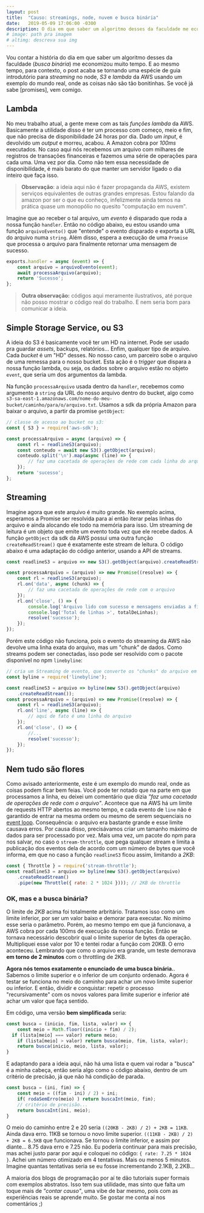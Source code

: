 ```yaml
---
layout: post
title:  "Causo: streamings, node, nuvem e busca binária"
date:   2019-05-09 17:06:00 -0300
description: O dia em que saber um algoritmo desses da faculdade me economizou muito tempo. Além disso, um pequeno guia introdutório para S3 e lambda da AWS usando um exemplo do mundo real, onde as coisas não são tão bonitinhas.
# image: path pra imagem
# altimg: descreva sua img
---
```


Vou contar a história do dia em que saber um algoritmo desses da faculdade (*busca binária*) me economizou muito tempo. E ao mesmo tempo, para contexto, o post acaba se tornando uma espécie de guia introdutório para *streaming* no node, *S3* e *lambda* da AWS usando um exemplo do mundo real, onde as coisas não são tão bonitinhas. Se você já sabe [promises], vem comigo.

## Lambda

No meu trabalho atual, a gente mexe com as tais *funções lambda* da AWS. Basicamente a utilidade disso é ter um processo com começo, meio e fim, que não precisa de disponibilidade 24 horas por dia. Dado um *input*, é devolvido um *output* e morreu, acabou. A Amazon cobra por *100ms* executados. No caso aqui nós recebemos um arquivo com milhares de registros de transações financeiras e fazemos uma série de operações para cada uma. Uma vez por dia. Como não tem essa necessidade de disponibilidade, é mais barato do que manter um servidor ligado o dia inteiro que faça isso.

> **Observação**: a ideia aqui não é fazer propaganda da AWS, existem serviços equivalentes de outras grandes empresas. Estou falando da amazon por ser o que eu conheço, infelizmente ainda temos na prática quase um monopólio no quesito "computação em nuvem".

Imagine que ao receber o tal arquivo, um *evento* é disparado que roda a nossa função `handler`. Então no código abaixo, eu estou usando uma função `arquivoEvento()` que "entende" o evento disparado e exporta a URL do arquivo numa `string`. Além disso, espera a execução de uma `Promise` que processa o arquivo para finalmente retornar uma mensagem de sucesso.

~~~ javascript
exports.handler = async (event) => {
    const arquivo = arquivoEvento(event);
    await processaArquivo(arquivo);
    return 'Sucesso';
};
~~~
> **Outra observação:** códigos aqui meramente ilustrativos, até porque não posso mostrar o código real do trabalho. E nem seria bom para comunicar a ideia.

## Simple Storage Service, ou S3

A ideia do S3 é basicamente você ter um HD na internet. Pode ser usado pra guardar *assets*, backups, relatórios... Enfim, qualquer tipo de arquivo. Cada *bucket* é um "HD" desses. No nosso caso, um parceiro sobe o arquivo de uma remessa para o nosso bucket. Esta ação é o *trigger* que dispara a nossa função lambda, ou seja, os dados sobre o arquivo estão no objeto `event`, que seria um dos argumentos da lambda.

Na função `processaArquivo` usada dentro da `handler`, recebemos como argumento a `string` da URL do nosso arquivo dentro do bucket, algo como `s3-sa-east-1.amazonaws.com/nome-do-meu-bucket/caminho/para/o/arquivo.txt`. Usamos a sdk da própria Amazon para baixar o arquivo, a partir da promise `getObject`:

~~~ javascript
// classe de acesso ao bucket no s3:
const { S3 } = require('aws-sdk');

const processaArquivo = async (arquivo) => {
    const rl = readlineS3(arquivo);
    const conteudo = await new S3().getObject(arquivo);
    conteudo.split('\n').map(async (line) => {
        // faz uma cacetada de operações de rede com cada linha do arquivo
    });
    return 'sucesso';
};
~~~

## Streaming

Imagine agora que este arquivo é muito grande. No exemplo acima, esperamos a Promise ser resolvida para aí então iterar pelas linhas do arquivo e ainda alocando ele todo na memória para isso. Um streaming de leitura é um objeto que emite um evento toda vez que ele recebe dados. A função `getObject` da sdk da AWS possui uma outra função `createReadStream()` que é exatamente este stream de leitura. O código abaixo é uma adaptação do código anterior, usando a API de streams.

~~~ javascript
const readlineS3 = arquivo => new S3().getObject(arquivo).createReadStream();

const processaArquivo = (arquivo) => new Promise((resolve) => {
    const rl = readlineS3(arquivo);
    rl.on('data', async (chunk) => {
        // faz uma cacetada de operações de rede com o arquivo
    });
    rl.on('close', () => {
        console.log('Arquivo lido com sucesso e mensagens enviadas a filas');
        console.log('Total de linhas >', totalDeLinhas);
        resolve('sucesso');
    });
});
~~~
Porém este código não funciona, pois o evento do streaming da AWS não devolve uma linha exata do arquivo, mas um "chunk" de dados. Como streams podem ser conectadas, isso pode ser resolvido com o pacote disponível no npm `linebyline`:
~~~ javascript
// cria um Streaming de evento, que converte os "chunks" do arquivo em linhas no evento 'line'
const byline = require('linebyline');

const readlineS3 = arquivo => byline(new S3().getObject(arquivo)
    .createReadStream());
const processaArquivo = (arquivo) => new Promise((resolve) => {
    const rl = readlineS3(arquivo);
    rl.on('line', async (line) => {
        // aqui de fato é uma linha do arquivo
    });
    rl.on('close', () => {
        //...
        resolve('sucesso');
    });
});
~~~

## Nem tudo são flores

Como avisado anteriormente, este é um exemplo do mundo real, onde as coisas podem ficar bem feias. Você pode ter notado que na parte em que processamos a linha, eu deixei um comentário que dizia *"faz uma cacetada de operações de rede com o arquivo"*. Acontece que na AWS há um limite de requests HTTP abertos ao mesmo tempo, e cada evento de `line` não é garantido de entrar na mesma ordem ou mesmo de serem sequenciais no [event loop](https://medium.com/@bohou/understanding-nodejs-event-loop-without-a-computer-science-degree-e1c9250d583f). Consequência: o arquivo era bastante grande e esse limite causava erros. Por causa disso, precisávamos criar um tamanho máximo de dados para ser processado por vez.
Mais uma vez, um pacote do npm para nos salvar, no caso o `stream-throttle`, que pega qualquer stream e limita a publicação dos eventos dela de acordo com um número de bytes que você informa, em que no caso a função `readlineS3` ficou assim, limitando a *2KB*:

~~~ javascript
const { Throttle } = require('stream-throttle');
const readlineS3 = arquivo => byline(new S3().getObject(arquivo)
    .createReadStream()
    .pipe(new Throttle({ rate: 2 * 1024 }))); // 2KB de throttle
~~~

### OK, mas e a busca binária?

O limite de *2KB* acima foi totalmente arbritário. Tratamos isso como um limite inferior, por ser um valor baixo e demorar para executar. No mínimo esse seria o parâmetro. Porém, ao mesmo tempo em que já funcionava, a AWS cobra por cada 100ms de execução da nossa função. Então se tornava necessário descobrir qual o limite superior de bytes da operação. Multipliquei esse valor por 10 e tentei rodar a função com 20KB. O erro aconteceu. Lembrando que como o arquivo era grande, um teste demorava **em torno de 2 minutos** com o throttling de 2KB.

**Agora nós temos exatamente o enunciado de uma busca binária.**. Sabemos o limite superior e o inferior de um conjunto ordenado. Agora é testar se funciona no meio do caminho para achar um novo limite superior ou inferior. E então, dividir e conquistar: repetir o processo "recursivamente" com os novos valores para limite superior e inferior até achar um valor que faça sentido.

Em código, uma versão **bem simplificada** seria:
~~~ javascript
const busca = (inicio, fim, lista, valor) => {
    const meio = Math.floor((inicio + fim) / 2);
  if (lista[meio] === valor) return meio;
    if (lista[meio] > valor) return busca(meio, fim, lista, valor);
    return busca(inicio, meio, lista, valor);
}
~~~
E adaptando para a ideia aqui, não há uma lista e quem vai rodar a "busca" é a minha cabeça, então seria algo como o código abaixo, dentro de um critério de precisão, já que não há condição de parada.
~~~ javascript
const busca = (ini, fim) => {
    const meio = ((fim - ini) / 2) + ini;
    if( rodaSemErro(meio) ) return buscaInt(meio, fim);
    // critério de precisão...
    return buscaInt(ini, meio);
}
~~~~

O meio do caminho entre 2 e 20 seria `((20KB - 2KB) / 2) + 2KB = 11KB`. Ainda dava erro. 11KB se tornou o novo limite superior. `((11KB - 2KB) / 2) + 2KB = 6.5KB` que funcionava. Se tornou o limite inferior, e assim por diante... 8.75 dava erro e 7.25 não. Eu poderia continuar para mais precisão, mas achei justo parar por aqui e coloquei no código: `{ rate: 7.25 * 1024 }`. Achei um número otimizado em 4 tentativas. Mais ou menos 5 minutos. Imagine quantas tentativas seria se eu fosse incrementando 2.1KB, 2.2KB...

A maioria dos blogs de programação por aí te dão tutoriais super formais com exemplos abstratos. Isso tem sua utilidade, mas sinto que falta um toque mais de *"contar causo"*, uma vibe de bar mesmo, pois com as experiências reais se aprende muito. Se gostar me conta aí nos comentários ;) 
